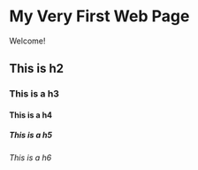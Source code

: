 # My Very First Web Page

Welcome!

## This is h2

### This is a h3

#### This is a h4

##### This is a h5

###### This is a h6